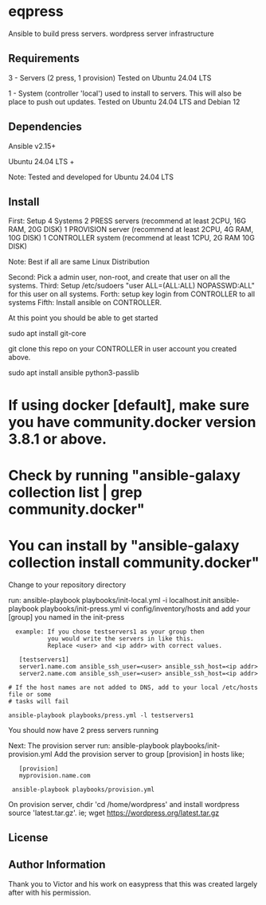 eqpress
=========

Ansible to build press servers.
wordpress server infrastructure

Requirements
------------

3 - Servers (2 press, 1 provision)
    Tested on Ubuntu 24.04 LTS

1 - System (controller 'local') used to install to servers. 
    This will also be place to push out updates.
    Tested on Ubuntu 24.04 LTS and Debian 12

Dependencies
------------

Ansible v2.15+

Ubuntu 24.04 LTS +

Note: Tested and developed for Ubuntu 24.04 LTS

Install
-------

First: Setup 4 Systems 
       2 PRESS servers (recommend at least 2CPU, 16G RAM, 20G DISK)
       1 PROVISION server (recommend at least 2CPU, 4G RAM, 10G DISK)
       1 CONTROLLER system (recommend at least 1CPU, 2G RAM 10G DISK)

Note: Best if all are same Linux Distribution

Second: Pick a admin user, non-root, and create that user on all the systems.
Third: Setup /etc/sudoers "user ALL=(ALL:ALL) NOPASSWD:ALL" for this user on all systems.
Forth: setup key login from CONTROLLER to all systems
Fifth: Install ansible on CONTROLLER. 

At this point you should be able to get started

  sudo apt install git-core

  git clone this repo on your CONTROLLER
  in user account you created above.

  sudo apt install ansible python3-passlib

  # If using docker [default], make sure you have community.docker version 3.8.1 or above.
  # Check by running "ansible-galaxy collection list | grep community.docker"
  # You can install by "ansible-galaxy collection install community.docker"

  Change to your repository directory

  run:
    ansible-playbook playbooks/init-local.yml -i localhost.init
    ansible-playbook playbooks/init-press.yml
    vi config/inventory/hosts and add your [group] you named in the init-press

      example: If you chose testservers1 as your group then
               you would write the servers in like this.
               Replace <user> and <ip addr> with correct values.

       [testservers1]
       server1.name.com ansible_ssh_user=<user> ansible_ssh_host=<ip addr>
       server2.name.com ansible_ssh_user=<user> ansible_ssh_host=<ip addr>

    # If the host names are not added to DNS, add to your local /etc/hosts file or some
    # tasks will fail

    ansible-playbook playbooks/press.yml -l testservers1

You should now have 2 press servers running

Next: The provision server
   run:
     ansible-playbook playbooks/init-provision.yml
     Add the provision server to group [provision] in hosts like;

       [provision]
       myprovision.name.com

     ansible-playbook playbooks/provision.yml

   On provision server, chdir 'cd /home/wordpress' and install wordpress source 'latest.tar.gz'.
   ie; wget https://wordpress.org/latest.tar.gz


License
-------


Author Information
------------------

Thank you to Victor and his work on easypress that this was created largely after
with his permission.
